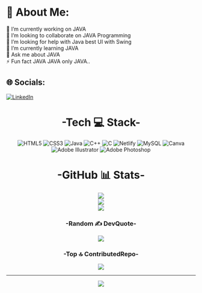# 💫 About Me:
🔭 I’m currently working on JAVA<br>👯 I’m looking to collaborate on JAVA Programming<br>🤝 I’m looking for help with Java best UI with Swing<br>🌱 I’m currently learning JAVA<br>💬 Ask me about JAVA<br>⚡ Fun fact JAVA JAVA only JAVA..


## 🌐 Socials:
[![LinkedIn](https://img.shields.io/badge/LinkedIn-%230077B5.svg?logo=linkedin&logoColor=white)](https://linkedin.com/in/https://www.linkedin.com/in/mahzaib-fatima-26584a319/) 
<div align="center">
  
# -Tech 💻 Stack-
![HTML5](https://img.shields.io/badge/html5-%23E34F26.svg?style=for-the-badge&logo=html5&logoColor=white) ![CSS3](https://img.shields.io/badge/css3-%231572B6.svg?style=for-the-badge&logo=css3&logoColor=white) ![Java](https://img.shields.io/badge/java-%23ED8B00.svg?style=for-the-badge&logo=openjdk&logoColor=white) ![C++](https://img.shields.io/badge/c++-%2300599C.svg?style=for-the-badge&logo=c%2B%2B&logoColor=white) ![C](https://img.shields.io/badge/c-%2300599C.svg?style=for-the-badge&logo=c&logoColor=white) ![Netlify](https://img.shields.io/badge/netlify-%23000000.svg?style=for-the-badge&logo=netlify&logoColor=#00C7B7) ![MySQL](https://img.shields.io/badge/mysql-4479A1.svg?style=for-the-badge&logo=mysql&logoColor=white) ![Canva](https://img.shields.io/badge/Canva-%2300C4CC.svg?style=for-the-badge&logo=Canva&logoColor=white) ![Adobe Illustrator](https://img.shields.io/badge/adobe%20illustrator-%23FF9A00.svg?style=for-the-badge&logo=adobe%20illustrator&logoColor=white) ![Adobe Photoshop](https://img.shields.io/badge/adobe%20photoshop-%2331A8FF.svg?style=for-the-badge&logo=adobe%20photoshop&logoColor=white)
# -GitHub 📊 Stats-
![](https://github-readme-stats.vercel.app/api?username=Biazhem&theme=dark&hide_border=false&include_all_commits=true&count_private=true)<br/>
![](https://github-readme-streak-stats.herokuapp.com/?user=Biazhem&theme=dark&hide_border=false)<br/>
![](https://github-readme-stats.vercel.app/api/top-langs/?username=Biazhem&theme=dark&hide_border=false&include_all_commits=true&count_private=true&layout=compact)

###  -Random ✍️ DevQuote-
![](https://quotes-github-readme.vercel.app/api?type=horizontal&theme=radical)

###  -Top 🔝 ContributedRepo-
![](https://github-contributor-stats.vercel.app/api?username=Biazhem&limit=5&theme=dark&combine_all_yearly_contributions=true)

---
[![](https://visitcount.itsvg.in/api?id=Biazhem&icon=7&color=4)](https://visitcount.itsvg.in)

<!-- Proudly created with GPRM ( https://gprm.itsvg.in ) -->
</div>
